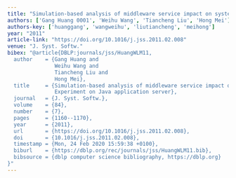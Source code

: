 ```yaml
---
title: "Simulation-based analysis of middleware service impact on system reliability: Experiment on Java application server"
authors: ['Gang Huang 0001', 'Weihu Wang', 'Tiancheng Liu', 'Hong Mei']
authors-key: ['huanggang', 'wangweihu', 'liutiancheng', 'meihong']
year: "2011"
article-link: "https://doi.org/10.1016/j.jss.2011.02.008"
venue: "J. Syst. Softw."
bibex: "@article{DBLP:journals/jss/HuangWLM11,
  author    = {Gang Huang and
               Weihu Wang and
               Tiancheng Liu and
               Hong Mei},
  title     = {Simulation-based analysis of middleware service impact on system reliability:
               Experiment on Java application server},
  journal   = {J. Syst. Softw.},
  volume    = {84},
  number    = {7},
  pages     = {1160--1170},
  year      = {2011},
  url       = {https://doi.org/10.1016/j.jss.2011.02.008},
  doi       = {10.1016/j.jss.2011.02.008},
  timestamp = {Mon, 24 Feb 2020 15:59:38 +0100},
  biburl    = {https://dblp.org/rec/journals/jss/HuangWLM11.bib},
  bibsource = {dblp computer science bibliography, https://dblp.org}
}"
---
```

